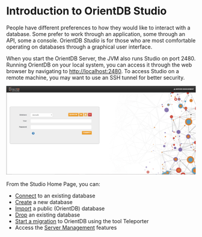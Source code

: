 
# Introduction to OrientDB Studio 

People have different preferences to how they would like to interact with a database.  Some prefer to work through an application, some through an API, some a console.  OrientDB _Studio_ is for those who are most comfortable operating on databases through a graphical user interface.

When you start the OrientDB Server, the JVM also runs Studio on port 2480.  Running OrientDB on your local system, you can access it through the web browser by navigating to [http://localhost:2480](http://localhost:2480).  To access Studio on a remote machine, you may want to use an SSH tunnel for better security.

![Home Page](../images/studio/studio-login.png)

From the Studio Home Page, you can:

* [Connect](working-with-databases/Studio-Common-Database-Operations.md#connecting-to-an-existing-database) to an existing database
* [Create](working-with-databases/Studio-Common-Database-Operations.md#creating-a-new-database) a new database
* [Import](working-with-databases/Studio-Common-Database-Operations.md#importing-a-public-database) a public (OrientDB) database
* [Drop](working-with-databases/Studio-Common-Database-Operations.md#dropping-an-existing-database) an existing database
* [Start a migration](backups-imports-exports/Studio-Teleporter.md) to OrientDB using the tool Teleporter
* Access the [Server Management](server-management/README.md) features
